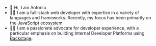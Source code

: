 - 👋 Hi, I am Antonio
- 👩‍💻 I am a full-stack web developer with expertise in a variety of languages and frameworks. Recently, my focus has been primarily on the JavaScript ecosystem
- 🧑‍🏫 I am a passionate advocate for developer experience, with a particular emphasis on building Internal Developer Platforms using [Backstage](https://github.com/backstage/backstage).
